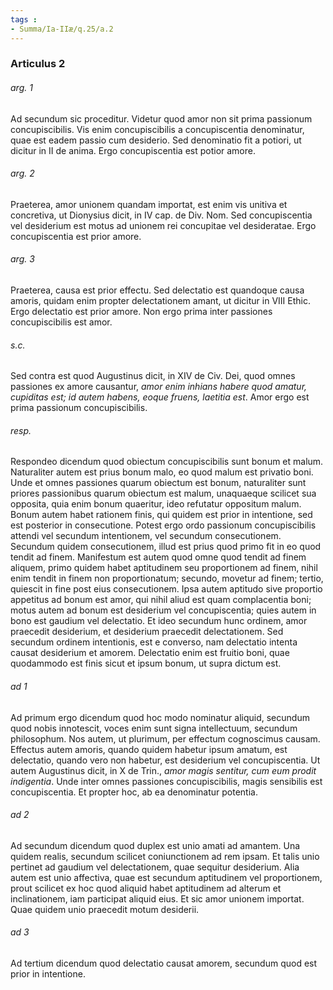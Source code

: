 ```yaml
---
tags : 
- Summa/Ia-IIæ/q.25/a.2
---
```


### Articulus 2

###### arg. 1
Ad secundum sic proceditur. Videtur quod amor non sit prima passionum concupiscibilis. Vis enim concupiscibilis a concupiscentia denominatur, quae est eadem passio cum desiderio. Sed denominatio fit a potiori, ut dicitur in II de anima. Ergo concupiscentia est potior amore.

###### arg. 2
Praeterea, amor unionem quandam importat, est enim vis unitiva et concretiva, ut Dionysius dicit, in IV cap. de Div. Nom. Sed concupiscentia vel desiderium est motus ad unionem rei concupitae vel desideratae. Ergo concupiscentia est prior amore.

###### arg. 3
Praeterea, causa est prior effectu. Sed delectatio est quandoque causa amoris, quidam enim propter delectationem amant, ut dicitur in VIII Ethic. Ergo delectatio est prior amore. Non ergo prima inter passiones concupiscibilis est amor.

###### s.c.
Sed contra est quod Augustinus dicit, in XIV de Civ. Dei, quod omnes passiones ex amore causantur, *amor enim inhians habere quod amatur, cupiditas est; id autem habens, eoque fruens, laetitia est*. Amor ergo est prima passionum concupiscibilis.

###### resp.
Respondeo dicendum quod obiectum concupiscibilis sunt bonum et malum. Naturaliter autem est prius bonum malo, eo quod malum est privatio boni. Unde et omnes passiones quarum obiectum est bonum, naturaliter sunt priores passionibus quarum obiectum est malum, unaquaeque scilicet sua opposita, quia enim bonum quaeritur, ideo refutatur oppositum malum. Bonum autem habet rationem finis, qui quidem est prior in intentione, sed est posterior in consecutione. Potest ergo ordo passionum concupiscibilis attendi vel secundum intentionem, vel secundum consecutionem. Secundum quidem consecutionem, illud est prius quod primo fit in eo quod tendit ad finem. Manifestum est autem quod omne quod tendit ad finem aliquem, primo quidem habet aptitudinem seu proportionem ad finem, nihil enim tendit in finem non proportionatum; secundo, movetur ad finem; tertio, quiescit in fine post eius consecutionem. Ipsa autem aptitudo sive proportio appetitus ad bonum est amor, qui nihil aliud est quam complacentia boni; motus autem ad bonum est desiderium vel concupiscentia; quies autem in bono est gaudium vel delectatio. Et ideo secundum hunc ordinem, amor praecedit desiderium, et desiderium praecedit delectationem. Sed secundum ordinem intentionis, est e converso, nam delectatio intenta causat desiderium et amorem. Delectatio enim est fruitio boni, quae quodammodo est finis sicut et ipsum bonum, ut supra dictum est.

###### ad 1
Ad primum ergo dicendum quod hoc modo nominatur aliquid, secundum quod nobis innotescit, voces enim sunt signa intellectuum, secundum philosophum. Nos autem, ut plurimum, per effectum cognoscimus causam. Effectus autem amoris, quando quidem habetur ipsum amatum, est delectatio, quando vero non habetur, est desiderium vel concupiscentia. Ut autem Augustinus dicit, in X de Trin., *amor magis sentitur, cum eum prodit indigentia*. Unde inter omnes passiones concupiscibilis, magis sensibilis est concupiscentia. Et propter hoc, ab ea denominatur potentia.

###### ad 2
Ad secundum dicendum quod duplex est unio amati ad amantem. Una quidem realis, secundum scilicet coniunctionem ad rem ipsam. Et talis unio pertinet ad gaudium vel delectationem, quae sequitur desiderium. Alia autem est unio affectiva, quae est secundum aptitudinem vel proportionem, prout scilicet ex hoc quod aliquid habet aptitudinem ad alterum et inclinationem, iam participat aliquid eius. Et sic amor unionem importat. Quae quidem unio praecedit motum desiderii.

###### ad 3
Ad tertium dicendum quod delectatio causat amorem, secundum quod est prior in intentione.

